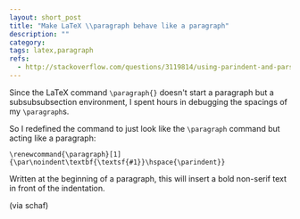 ```yaml
---
layout: short_post
title: "Make LaTeX \\paragraph behave like a paragraph"
description: ""
category:
tags: latex,paragraph
refs:
  - http://stackoverflow.com/questions/3119814/using-parindent-and-parskip-with-paragraph-has-no-effect
---
```

Since the LaTeX command `\paragraph{}` doesn't start a paragraph but a
subsubsubsection environment, I spent hours in debugging the spacings of my
`\paragraph`s.

So I redefined the command to just look like the `\paragraph` command but
acting like a paragraph:

`\renewcommand{\paragraph}[1]{\par\noindent\textbf{\textsf{#1}}\hspace{\parindent}}`

Written at the beginning of a paragraph, this will insert a bold non-serif
text in front of the indentation.

(via schaf)
